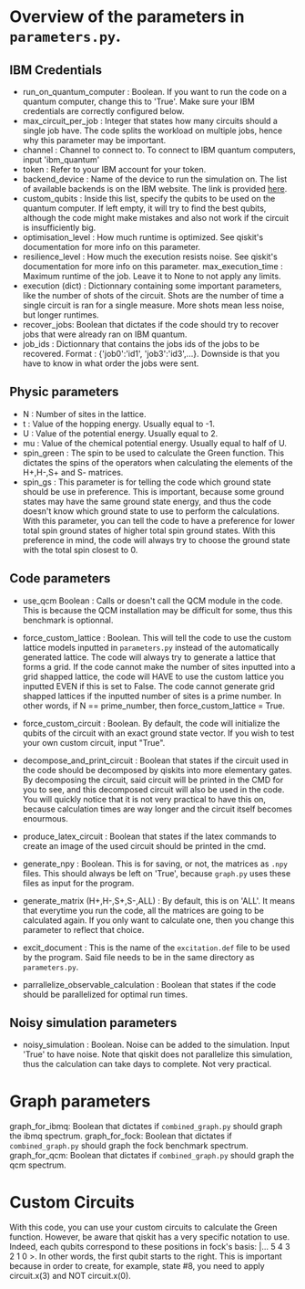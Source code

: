 # Overview of the parameters in `parameters.py`.

## IBM Credentials
- run_on_quantum_computer : Boolean. If you want to run the code on a quantum computer, change this to 'True'. Make sure your IBM credentials are correctly configured below.
- max_circuit_per_job : Integer that states how many circuits should a single job have. The code splits the workload on multiple jobs, hence why this parameter may be important.
- channel : Channel to connect to. To connect to IBM quantum computers, input 'ibm_quantum'
- token : Refer to your IBM account for your token.
- backend_device : Name of the device to run the simulation on. The list of available backends is on the IBM website. The link is provided [here](https://quantum-computing.ibm.com/services/resources?tab=yours).
- custom_qubits : Inside this list, specify the qubits to be used on the quantum computer. If left empty, it will try to find the best qubits, although the code might make mistakes and also not work if the circuit is insufficiently big.
- optimisation_level : How much runtime is optimized. See qiskit's documentation for more info on this parameter.
- resilience_level : How much the execution resists noise. See qiskit's documentation for more info on this parameter.
max_execution_time : Maximum runtime of the job. Leave it to None to not apply any limits.
- execution (dict) : Dictionnary containing some important parameters, like the number of shots of the circuit. Shots are the number of time a single circuit is ran for a single measure. More shots mean less noise, but longer runtimes.
- recover_jobs: Boolean that dictates if the code should try to recover jobs that were already ran on IBM quantum.
- job_ids : Dictionnary that contains the jobs ids of the jobs to be recovered. Format : {'job0':'id1', 'job3':'id3',...}. Downside is that you have to know in what order the jobs were sent.


## Physic parameters
- N : Number of sites in the lattice.
- t : Value of the hopping energy. Usually equal to -1.
- U : Value of the potential energy. Usually equal to 2.
- mu : Value of the chemical potential energy. Usually equal to half of U.
- spin_green : The spin to be used to calculate the Green function. This dictates the spins of the operators when calculating the elements of the H+,H-,S+ and S- matrices.
- spin_gs : This parameter is for telling the code which ground state should be use in preference. This is important, because some ground states may have the same ground state energy, and thus the code doesn't know which ground state to use to perform the calculations. With this parameter, you can tell the code to have a preference for lower total spin ground states of higher total spin ground states. With this preference in mind, the code will always try to choose the ground state with the total spin closest to 0.  


## Code parameters
- use_qcm Boolean : Calls or doesn't call the QCM module in the code. This is because the QCM installation may be difficult for some, thus this benchmark is optionnal.

- force_custom_lattice : Boolean. This will tell the code to use the custom lattice models inputted in `parameters.py` instead of the automatically generated lattice. The code will always try to generate a lattice that forms a grid. If the code cannot make the number of sites inputted into a grid shapped lattice, the code will HAVE to use the custom lattice you inputted EVEN if this is set to False. The code cannot generate grid shapped lattices if the inputted number of sites is a prime number. In other words, if N == prime_number, then force_custom_lattice = True.
- force_custom_circuit : Boolean. By default, the code will initialize the qubits of the circuit with an exact ground state vector. If you wish to test your own custom circuit, input "True".
- decompose_and_print_circuit : Boolean that states if the circuit used in the code should be decomposed by qiskits into more elementary gates. By decomposing the circuit, said circuit will be printed in the CMD for you to see, and this decomposed circuit will also be used in the code. You will quickly notice that it is not very practical to have this on, because calculation times are way longer and the circuit itself becomes enourmous.
- produce_latex_circuit : Boolean that states if the latex commands to create an image of the used circuit should be printed in the cmd.

- generate_npy : Boolean. This is for saving, or not, the matrices as `.npy` files. This should always be left on 'True', because `graph.py` uses these files as input for the program.
- generate_matrix (H+,H-,S+,S-,ALL) : By default, this is on 'ALL'. It means that everytime you run the code, all the matrices are going to be calculated again. If you only want to calculate one, then you change this parameter to reflect that choice.    
- excit_document : This is the name of the `excitation.def` file to be used by the program. Said file needs to be in the same directory as `parameters.py`.

- parrallelize_observable_calculation : Boolean that states if the code should be parallelized for optimal run times.

## Noisy simulation parameters
- noisy_simulation : Boolean. Noise can be added to the simulation. Input 'True' to have noise. Note that qiskit does not parallelize this simulation, thus the calculation can take days to complete. Not very practical. 


# Graph parameters
graph_for_ibmq: Boolean that dictates if `combined_graph.py` should graph the ibmq spectrum.
graph_for_fock: Boolean that dictates if `combined_graph.py` should graph the fock benchmark spectrum.
graph_for_qcm: Boolean that dictates if `combined_graph.py` should graph the qcm spectrum.


# Custom Circuits
With this code, you can use your custom circuits to calculate the Green function. However, be aware that qiskit has a very specific notation to use. Indeed, each qubits correspond to these positions in fock's basis: |... 5 4 3 2 1 0 >. In other words, the first qubit starts to the right. This is important because in order to create, for example, state #8, you need to apply circuit.x(3) and NOT circuit.x(0). 
